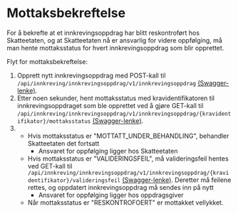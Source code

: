 # Mottaksbekreftelse

For å bekrefte at et innkrevingsoppdrag har blitt reskontroført hos Skatteetaten, og at Skatteetaten nå er ansvarlig for
videre oppfølging, må man hente mottaksstatus for hvert innkrevingsoppdrag som blir opprettet.

Flyt for mottaksbekreftelse:

1. Opprett nytt innkrevingsoppdrag med POST-kall til `/api/innkreving/innkrevingsoppdrag/v1/innkrevingsoppdrag`
   [(Swagger-lenke)](https://app.swaggerhub.com/apis-docs/skatteetaten/oppdragsinnkreving-api/1.1.35#/Innkrevingsoppdrag/opprettInnkrevingsoppdrag).
2. Etter noen sekunder, hent mottaksstatus med kravidentifikatoren til innkrevingsoppdraget som ble opprettet ved å
   gjøre GET-kall til `/api/innkreving/innkrevingsoppdrag/v1/innkrevingsoppdrag/{kravidentifikator}/mottaksstatus`
   [(Swagger-lenke)](https://app.swaggerhub.com/apis-docs/skatteetaten/oppdragsinnkreving-api/1.1.35#/Mottaksstatus/getMottaksstatus).
3.
    * Hvis mottaksstatus er "MOTTATT_UNDER_BEHANDLING", behandler Skatteetaten det fortsatt
        * Ansvaret for oppfølging ligger hos Skatteetaten
    * Hvis mottaksstatus er "VALIDERINGSFEIL", må valideringsfeil hentes ved GET-kall til
      `/api/innkreving/innkrevingsoppdrag/v1/innkrevingsoppdrag/{kravidentifikator}/valideringsfeil`
      [(Swagger-lenke)](https://app.swaggerhub.com/apis-docs/skatteetaten/oppdragsinnkreving-api/1.1.35#/Valideringsfeil/getValideringsfeil).
      Deretter må feilene rettes, og oppdatert innkrevingsoppdrag må sendes inn på nytt
        * Ansvaret for oppfølging ligger hos oppdragsgiver
    * Når mottaksstatus er "RESKONTROFOERT" er mottakket vellykket.